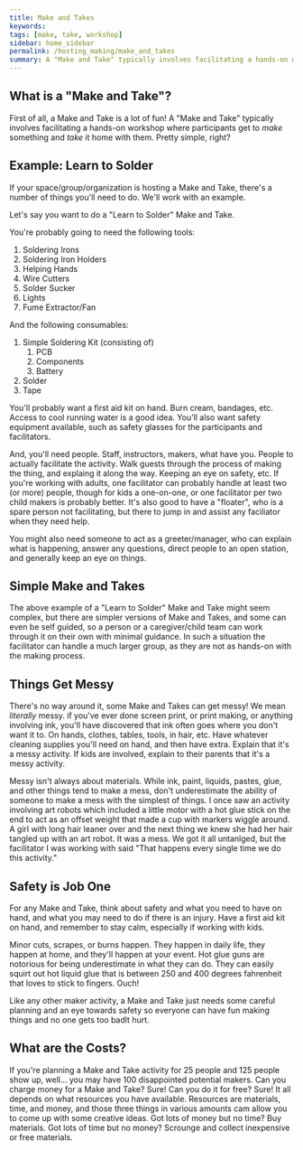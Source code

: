```yaml
---
title: Make and Takes
keywords: 
tags: [make, take, workshop]
sidebar: home_sidebar
permalink: /hosting_making/make_and_takes
summary: A "Make and Take" typically involves facilitating a hands-on workshop where participants get to make something and take it home with them. ("Make" and "Take"!)
---
```


## What is a "Make and Take"?

First of all, a Make and Take is a lot of fun! A "Make and Take" typically involves facilitating a hands-on workshop where participants get to _make_ something and _take_ it home with them. Pretty simple, right?

## Example: Learn to Solder

If your space/group/organization is hosting a Make and Take, there's a number of things you'll need to do. We'll work with an example.

Let's say you want to do a "Learn to Solder" Make and Take.

You're probably going to need the following tools:

1. Soldering Irons
2. Soldering Iron Holders
3. Helping Hands
4. Wire Cutters
5. Solder Sucker
6. Lights
7. Fume Extractor/Fan

And the following consumables:

1. Simple Soldering Kit (consisting of)
   1. PCB
   2. Components
   3. Battery
2. Solder
3. Tape

You'll probably want a first aid kit on hand. Burn cream, bandages, etc. Access to cool running water is a good idea. You'll also want safety equipment available, such as safety glasses for the participants and facilitators.

And, you'll need people. Staff, instructors, makers, what have you. People to actually facilitate the activity. Walk guests through the process of making the thing, and explaing it along the way. Keeping an eye on safety, etc. If you're working with adults, one facilitator can probably handle at least two (or more) people, though for kids a one-on-one, or one facilitator per two child makers is probably better. It's also good to have a "floater", who is a spare person not facilitating, but there to jump in and assist any faciliator when they need help.

You might also need someone to act as a greeter/manager, who can explain what is happening, answer any questions, direct people to an open station, and generally keep an eye on things.

## Simple Make and Takes

The above example of a "Learn to Solder" Make and Take might seem complex, but there are simpler versions of Make and Takes, and some can even be self guided, so a person or a caregiver/child team can work through it on their own with minimal guidance. In such a situation the facilitator can handle a much larger group, as they are not as hands-on with the making process.

## Things Get Messy

There's no way around it, some Make and Takes can get messy! We mean _literally_ messy. if you've ever done screen print, or print making, or anything involving ink, you'll have discovered that ink often goes where you don't want it to. On hands, clothes, tables, tools, in hair, etc. Have whatever cleaning supplies you'll need on hand, and then have extra. Explain that it's a messy activity. If kids are involved, explain to their parents that it's a messy activity. 

Messy isn't always about materials. While ink, paint, liquids, pastes, glue, and other things tend to make a mess, don't underestimate the ability of someone to make a mess with the simplest of things. I once saw an activity involving art robots which included a little motor with a hot glue stick on the end to act as an offset weight that made a cup with markers wiggle around. A girl with long hair leaner over and the next thing we knew she had her hair tangled up with an art robot. It was a mess. We got it all untanlged, but the facilitator I was working with said "That happens every single time we do this activity."

## Safety is Job One

For any Make and Take, think about safety and what you need to have on hand, and what you may need to do if there is an injury. Have a first aid kit on hand, and remember to stay calm, especially if working with kids. 

Minor cuts, scrapes, or burns happen. They happen in daily life, they happen at home, and they'll happen at your event. Hot glue guns are notorious for being underestimate in what they can do. They can easily squirt out hot liquid glue that is between 250 and 400 degrees fahrenheit that loves to stick to fingers. Ouch!

Like any other maker activity, a Make and Take just needs some careful planning and an eye towards safety so everyone can have fun making things and no one gets too badlt hurt.

## What are the Costs?

If you're planning a Make and Take activity for 25 people and 125 people show up, well... you may have 100 disappointed potential makers. Can you charge money for a Make and Take? Sure! Can you do it for free? Sure! It all depends on what resources you have available. Resources are materials, time, and money, and those three things in various amounts cam allow you to come up with some creative ideas. Got lots of money but no time? Buy materials. Got lots of time but no money? Scrounge and collect inexpensive or free materials.


















